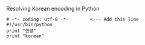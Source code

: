 Resolving Korean encoding in Python

```
# -*- coding: utf-8 -*-        <--- Add this line
#!/usr/bin/python
print "한글"
print "korean"
```
